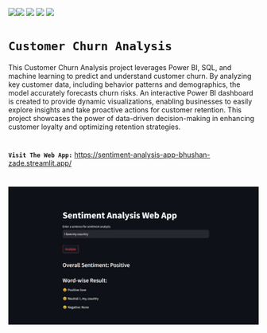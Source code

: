 
<img src="https://img.shields.io/badge/build%20with-Power%20BI-yellow"><img src="https://img.shields.io/badge/-SQL-brightgreen">
<img src="https://img.shields.io/badge/-machine%20learning-blue">
<img src="https://img.shields.io/badge/deployed%20in-Power%20BI%20Dashboard-orange">
<img src="https://img.shields.io/badge/domain-Customer%20Retention%20&%20Analytics-orange">




# **`Customer Churn Analysis`** 

This Customer Churn Analysis project leverages Power BI, SQL, and machine learning to predict and understand customer churn. By analyzing key customer data, including behavior patterns and demographics, the model accurately forecasts churn risks. An interactive Power BI dashboard is created to provide dynamic visualizations, enabling businesses to easily explore insights and take proactive actions for customer retention. This project showcases the power of data-driven decision-making in enhancing customer loyalty and optimizing retention strategies.






#




**`Visit The Web App:`** https://sentiment-analysis-app-bhushan-zade.streamlit.app/


#


<img align="" alt="coding" width="900" src= "https://github.com/bhushan-zade/sentiment-analysis-app/blob/master/Sentiment%20Analysis.png">


    
 
